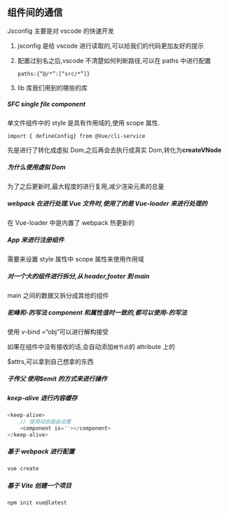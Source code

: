 ## 组件间的通信

Jsconfig 主要是对 vscode 的快速开发

1. jsconfig 是给 vscode 进行读取的,可以给我们的代码更加友好的提示

2. 配置过别名之后,vscode 不清楚如何判断路径,可以在 paths 中进行配置

   `paths:{“@/*”:[“src/*”]}`

3. lib 库我们用到的哪些的库

##### SFC single file component

单文件组件中的 style 是具有作用域的,使用 scope 属性.

`import { defineConfig} from @Vue/cli-service`

先是进行了转化成虚拟 Dom,之后再会去执行成真实 Dom,转化为**createVNode**

##### 为什么使用虚拟 Dom

为了之后更新时,最大程度的进行复用,减少渲染元素的总量

##### webpack 在进行处理.Vue 文件时,使用了的是 Vue-loader 来进行处理的

在 Vue-loader 中是内置了 webpack 热更新的

##### App 来进行注册组件

需要来设置 style 属性中 scope 属性来使用作用域

##### 对一个大的组件进行拆分,从 header,footer 到 main

main 之间的数据又拆分成其他的组件

##### 驼峰和-的写法 component 和属性值时一致的,都可以使用-的写法

使用 v-bind =“obj”可以进行解构接受

如果在组件中没有接收的话,会自动添加`根节点`的 attribute 上的

$attrs,可以拿到自己想拿的东西

##### 子传父 使用$emit 的方式来进行操作

##### keep-alive 进行内容缓存

```js
<keep-alive>
	// 使用动态路由设置
	<component is=''></component>
</keep-alive>
```

##### 基于 webpack 进行配置

```sh
vue create
```

##### 基于 Vite 创建一个项目

```sh
npm init vue@latest
```
